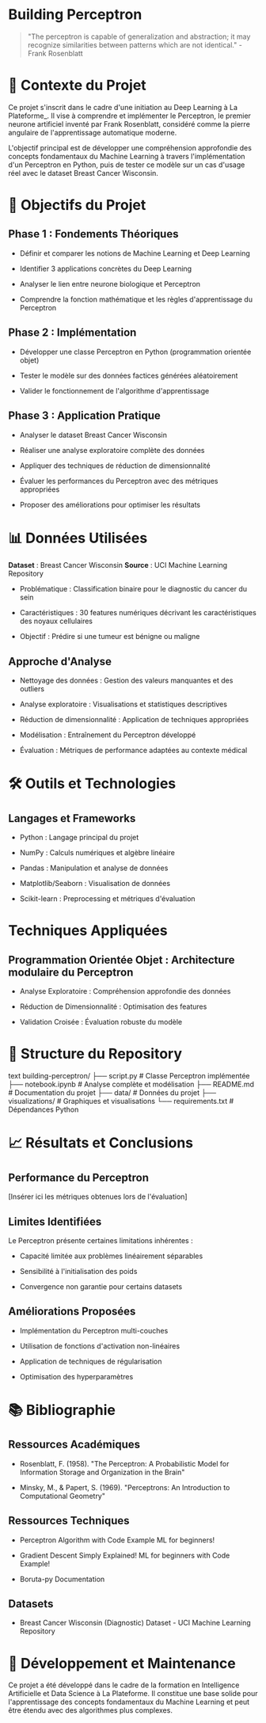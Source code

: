 # Building Perceptron

> "The perceptron is capable of generalization and abstraction; it may recognize similarities between patterns which are not identical." - Frank Rosenblatt

# 📖 Contexte du Projet
Ce projet s'inscrit dans le cadre d'une initiation au Deep Learning à La Plateforme_. Il vise à comprendre et implémenter le Perceptron, le premier neurone artificiel inventé par Frank Rosenblatt, considéré comme la pierre angulaire de l'apprentissage automatique moderne.

L'objectif principal est de développer une compréhension approfondie des concepts fondamentaux du Machine Learning à travers l'implémentation d'un Perceptron en Python, puis de tester ce modèle sur un cas d'usage réel avec le dataset Breast Cancer Wisconsin.

# 🎯 Objectifs du Projet
## Phase 1 : Fondements Théoriques

- Définir et comparer les notions de Machine Learning et Deep Learning

- Identifier 3 applications concrètes du Deep Learning

- Analyser le lien entre neurone biologique et Perceptron

- Comprendre la fonction mathématique et les règles d'apprentissage du Perceptron

## Phase 2 : Implémentation

- Développer une classe Perceptron en Python (programmation orientée objet)

- Tester le modèle sur des données factices générées aléatoirement

- Valider le fonctionnement de l'algorithme d'apprentissage

## Phase 3 : Application Pratique

- Analyser le dataset Breast Cancer Wisconsin

- Réaliser une analyse exploratoire complète des données

- Appliquer des techniques de réduction de dimensionnalité

- Évaluer les performances du Perceptron avec des métriques appropriées

- Proposer des améliorations pour optimiser les résultats

# 📊 Données Utilisées

**Dataset** : Breast Cancer Wisconsin
**Source** : UCI Machine Learning Repository

- Problématique : Classification binaire pour le diagnostic du cancer du sein

- Caractéristiques : 30 features numériques décrivant les caractéristiques des noyaux cellulaires

- Objectif : Prédire si une tumeur est bénigne ou maligne

## Approche d'Analyse

- Nettoyage des données : Gestion des valeurs manquantes et des outliers

- Analyse exploratoire : Visualisations et statistiques descriptives

- Réduction de dimensionnalité : Application de techniques appropriées

- Modélisation : Entraînement du Perceptron développé

- Évaluation : Métriques de performance adaptées au contexte médical

# 🛠️ Outils et Technologies

## Langages et Frameworks

- Python : Langage principal du projet

- NumPy : Calculs numériques et algèbre linéaire

- Pandas : Manipulation et analyse de données

- Matplotlib/Seaborn : Visualisation de données

- Scikit-learn : Preprocessing et métriques d'évaluation

# Techniques Appliquées

## Programmation Orientée Objet : Architecture modulaire du Perceptron

- Analyse Exploratoire : Compréhension approfondie des données

- Réduction de Dimensionnalité : Optimisation des features

- Validation Croisée : Évaluation robuste du modèle

# 📁 Structure du Repository

text
building-perceptron/
├── script.py                 # Classe Perceptron implémentée
├── notebook.ipynb           # Analyse complète et modélisation
├── README.md               # Documentation du projet
├── data/                   # Données du projet
├── visualizations/         # Graphiques et visualisations
└── requirements.txt        # Dépendances Python

# 📈 Résultats et Conclusions

## Performance du Perceptron

[Insérer ici les métriques obtenues lors de l'évaluation]

## Limites Identifiées

Le Perceptron présente certaines limitations inhérentes :

- Capacité limitée aux problèmes linéairement séparables

- Sensibilité à l'initialisation des poids

- Convergence non garantie pour certains datasets

## Améliorations Proposées

- Implémentation du Perceptron multi-couches

- Utilisation de fonctions d'activation non-linéaires

- Application de techniques de régularisation

- Optimisation des hyperparamètres

# 📚 Bibliographie
## Ressources Académiques

- Rosenblatt, F. (1958). "The Perceptron: A Probabilistic Model for Information Storage and Organization in the Brain"

- Minsky, M., & Papert, S. (1969). "Perceptrons: An Introduction to Computational Geometry"

## Ressources Techniques

- Perceptron Algorithm with Code Example ML for beginners!

- Gradient Descent Simply Explained! ML for beginners with Code Example!

- Boruta-py Documentation

## Datasets
- Breast Cancer Wisconsin (Diagnostic) Dataset - UCI Machine Learning Repository

# 🔄 Développement et Maintenance

Ce projet a été développé dans le cadre de la formation en Intelligence Artificielle et Data Science à La Plateforme. Il constitue une base solide pour l'apprentissage des concepts fondamentaux du Machine Learning et peut être étendu avec des algorithmes plus complexes.